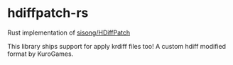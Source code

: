 # hdiffpatch-rs
Rust implementation of [sisong/HDiffPatch](https://github.com/sisong/HDiffPatch)

This library ships support for apply krdiff files too! A custom hdiff modified format by KuroGames.

